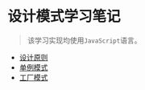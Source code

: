 # 设计模式学习笔记

> 该学习实现均使用`JavaScript`语言。

- [设计原则](./docs/design_principles.md)
- [单例模式](./packages/singleton/README.md)
- [工厂模式](./packages/factory/README.md)
